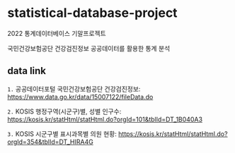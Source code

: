 # statistical-database-project

2022 통계데이터베이스 기말프로젝트

국민건강보험공단 건강검진정보 공공데이터를 활용한 통계 분석

## data link

`1.` 공공데이터포털 국민건강보험공단 건강검진정보: https://www.data.go.kr/data/15007122/fileData.do

`2.` KOSIS 행정구역(시군구)별, 성별 인구수: https://kosis.kr/statHtml/statHtml.do?orgId=101&tblId=DT_1B040A3

`3.` KOSIS 시군구별 표시과목별 의원 현황: https://kosis.kr/statHtml/statHtml.do?orgId=354&tblId=DT_HIRA4G
